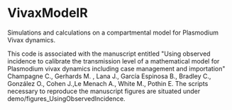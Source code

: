 # VivaxModelR

Simulations and calculations on a compartmental model for Plasmodium Vivax dynamics.

This code is associated with the manuscript entitled "Using observed incidence to calibrate the transmission level of a mathematical model for Plasmodium vivax dynamics including case management and importation" Champagne C., Gerhards M. , Lana J., García Espinosa B., 
Bradley C., González O., Cohen J.,Le Menach A., White M., Pothin E.
The scripts necessary to reproduce the manuscript figures are situated under demo/figures_UsingObservedIncidence.
